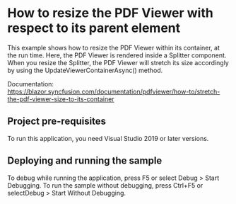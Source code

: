 # How to resize the PDF Viewer with respect to its parent element
This example shows how to resize the PDF Viewer within its container, at the run time. Here, the PDF Viewer is rendered inside a Splitter component. When you resize the Splitter, the PDF Viewer will stretch its size accordingly by using the UpdateViewerContainerAsync() method.

Documentation: https://blazor.syncfusion.com/documentation/pdfviewer/how-to/stretch-the-pdf-viewer-size-to-its-container

## Project pre-requisites
To run this application, you need Visual Studio 2019 or later versions.

## Deploying and running the sample
To debug while running the application, press F5 or select Debug > Start Debugging. To run the sample without debugging, press Ctrl+F5 or selectDebug > Start Without Debugging.